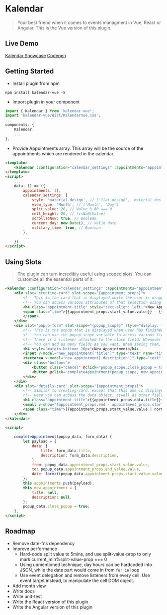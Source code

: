 # Kalendar
> Your best friend when it comes to events managment in Vue, React or Angular.
> This is the Vue version of this plugin.

## Live Demo
[Kalendar Showcase](http://kalendar.altinselimi.com/)
[Codepen](https://codepen.io/altinselimi/pen/PdPLBZ)

## Getting Started
- Install plugin from npm
```
npm install kalendar-vue -S
```
- Import plugin in your component
```js
import { Kalendar } from 'kalendar-vue';
import 'kalendar-vue/dist/KalendarVue.css';
...
components: {
	Kalendar,
	...
},
```
- Provide Appointments array. This array will be the source of the appointments which are rendered in the calendar.
```html
<template>
	<kalendar :configuration="calendar_settings" :appointments="appointments"/>
</template>
<script>
	...
	data: () => ({
		appointments: [],
		calendar_settings: {
			style: 'material_design', // ['flat_design', 'material_design']
			view_type: 'Month', // ['Month', 'Day']
			split_value: 20, // Value % 60 === 0
			cell_height: 20, // !isNaN(Value)
			scrollToNow: true, // Boolean
			current_day: new Date(), // Valid date
			military_time: true, // Boolean
		},
		...
	})
</script>
```

## Using Slots

> The plugin can turn incredibly useful using scoped slots. You can customize all the essential parts of it.


```html
<kalendar :configuration="calendar_settings" :appointments="appointments" class="generate-shadow">
	<div slot="creating-card" slot-scope="{appointment_props}">
		<!-- This is the card that is displayed while the user is dragging mouse on cells -->
		<!-- You can access various attributes of that selection using the slot scope appointment_props. It contains fields like: start_value, end_value and status. -->
		<h4 class="appointment-title" style="text-align: left;">New Appointment</h4>
		<span class="time">{{appointment_props.start_value.value}} - {{appointment_props.end_value.value}}
		</span>
	</div>
	<div slot="popup-form" slot-scope="{popup_scope}" style="display: flex; flex-direction: column;">
		<!-- This is the popup that is displayed when user has finished dragging(selecting) appointment start and end values. -->
		<!-- You can use the popup_scope variable to access various fields, such as: appointment_data (similar to appointment_props) and close. -->
		<!-- There is a listener attached to the close field. Whenever it gets a false value, the popup closes. -->
		<!-- You can add as many fields as you want. When saving them, make sure to insert them in the data field of the payload for appointments array. In that way you can access them even in the *details-card* slot.-->
		<h4 style="margin-bottom: 10px">New Appointment</h4>
		<input v-model="new_appointment['title']" type="text" name="title" placeholder="Title">
		<textarea v-model="new_appointment['description']" type="text" name="description" placeholder="Description" rows="2"></textarea>
		<div class="buttons">
			<button class="cancel" @click="popup_scope.close_popup = true">Cancel</button>
			<button @click="completeAppointment(popup_scope, new_appointment)">Save</button>
		</div>
	</div>
	<div slot="details-card" slot-scope="{appointment_props}">
		<!-- Similar to creating-card, except that this one is displayed for existing appointments. -->
		<!-- Here you can access the data object, aswell as other fields. Data field is where you save the values from the popup form, which are then accessible here. -->
		<h4 class="appointment-title">{{appointment_props.data.title}}</h4>
		<small v-show="(appointment_props.end - appointment_props.start) > 2">{{appointment_props.data.description}}</small>
		<span class="time">{{appointment_props.start_value.value | normalizeDate('hh:mm A')}} - {{appointment_props.end_value.value | normalizeDate('hh:mm A')}}</span>
	</div>
</kalendar>

<script>
	...
	completeAppointment(popup_data, form_data) {
		let payload = {
			data: {
				title: form_data.title,
				description: form_data.description,
			},
			from: popup_data.appointment_props.start_value.value,
			to: popup_data.appointment_props.end_value.value,
			date: format(popup_data.appointment_props.start_value.value, 'YYYY-MM-DD'),
		};
		this.appointments.push(payload);
		this.new_appointment = {
			title: null,
			description: null,
		};
		popup_data.close_popup = true;
	},
</script>
```
## Roadmap
- Remove date-fns dependency
- Improve performance
	* Hard-code split value to 5mins, and use split-value-prop to only mark current_min%split-value-prop === 0
	* Using upmentioned technique, day hours can be hardcoded into JSON, while the date part would come in from `for in` loop
	* Use event delegation and remove listeners from every cell. Use event target instead, to manipulate the cell DOM object.
- Add month view
- Write docs
- Write unit-test
- Write the React version of this plugin
- Write the Angular version of this plugin

